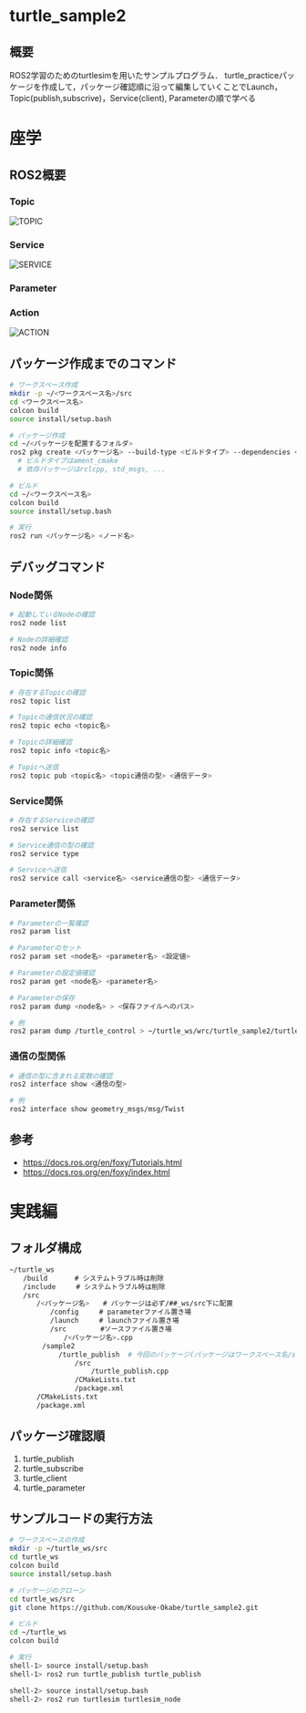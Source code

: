 # turtle_sample2

## 概要
ROS2学習のためのturtlesimを用いたサンプルプログラム．
turtle_practiceパッケージを作成して，パッケージ確認順に沿って編集していくことでLaunch，Topic(publish,subscrive)，Service(client), Parameterの順で学べる

# 座学

## ROS2概要
### Topic
![TOPIC](https://docs.ros.org/en/foxy/_images/Topic-MultiplePublisherandMultipleSubscriber.gif)

### Service
![SERVICE](https://docs.ros.org/en/foxy/_images/Service-MultipleServiceClient.gif)

### Parameter

### Action
![ACTION](https://docs.ros.org/en/foxy/_images/Action-SingleActionClient.gif)

## パッケージ作成までのコマンド
```sh
# ワークスペース作成
mkdir -p ~/<ワークスペース名>/src
cd <ワークスペース名>
colcon build
source install/setup.bash

# パッケージ作成
cd ~/<パッケージを配置するフォルダ>   
ros2 pkg create <パッケージ名> --build-type <ビルドタイプ> --dependencies <依存パッケージ>
  # ビルドタイプはament_cmake
  # 依存パッケージはrclcpp, std_msgs, ...

# ビルド
cd ~/<ワークスペース名>  
colcon build  
source install/setup.bash

# 実行
ros2 run <パッケージ名> <ノード名>
```

## デバッグコマンド
### Node関係
```sh
# 起動しているNodeの確認
ros2 node list

# Nodeの詳細確認
ros2 node info
```

### Topic関係
```sh
# 存在するTopicの確認
ros2 topic list

# Topicの通信状況の確認
ros2 topic echo <topic名>

# Topicの詳細確認
ros2 topic info <topic名>

# Topicへ送信
ros2 topic pub <topic名> <topic通信の型> <通信データ>
```

### Service関係
```sh
# 存在するServiceの確認
ros2 service list

# Service通信の型の確認
ros2 service type

# Serviceへ送信
ros2 service call <service名> <service通信の型> <通信データ>
```

### Parameter関係
```sh
# Parameterの一覧確認
ros2 param list

# Parameterのセット
ros2 param set <node名> <parameter名> <設定値>

# Parameterの設定値確認
ros2 param get <node名> <parameter名>

# Parameterの保存
ros2 param dump <node名> > <保存ファイルへのパス>　   

# 例
ros2 param dump /turtle_control > ~/turtle_ws/wrc/turtle_sample2/turtle_control/config/params.yaml
```

### 通信の型関係
```sh
# 通信の型に含まれる変数の確認
ros2 interface show <通信の型>　

# 例
ros2 interface show geometry_msgs/msg/Twist
```

## 参考
- https://docs.ros.org/en/foxy/Tutorials.html
- https://docs.ros.org/en/foxy/index.html

# 実践編
## フォルダ構成
```sh
~/turtle_ws     
　　/build　　　　# システムトラブル時は削除      
　　/include　　　# システムトラブル時は削除      
　　/src    
　　　　/<パッケージ名>　　# パッケージは必ず/##_ws/src下に配置
　　　　　　/config　　　# parameterファイル置き場   
　　　　　　/launch　　　# launchファイル置き場　   
　　　　　　/src　　　　　#ソースファイル置き場　   
　　　　　　　　/<パッケージ名>.cpp 
        /sample2
            /turtle_publish  # 今回のパッケージ(パッケージはワークスペース名/src配下ならディレクト内でも良い)
                /src
                    /turtle_publish.cpp
                /CMakeLists.txt
                /package.xml
　　　　/CMakeLists.txt     
　　　　/package.xml
```

## パッケージ確認順
1. turtle_publish
2. turtle_subscribe
3. turtle_client
4. turtle_parameter

## サンプルコードの実行方法
```sh
# ワークスペースの作成
mkdir -p ~/turtle_ws/src     
cd turtle_ws     
colcon build  
source install/setup.bash

# パッケージのクローン
cd turtle_ws/src
git clone https://github.com/Kousuke-Okabe/turtle_sample2.git

# ビルド
cd ~/turtle_ws
colcon build

# 実行
shell-1> source install/setup.bash
shell-1> ros2 run turtle_publish turtle_publish

shell-2> source install/setup.bash
shell-2> ros2 run turtlesim turtlesim_node
```